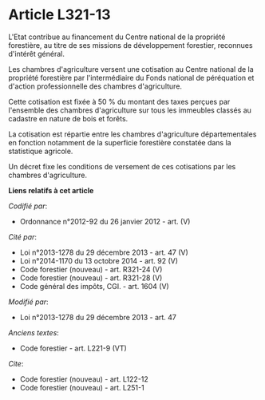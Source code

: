 # Article L321-13

L'Etat contribue au financement du Centre national de la propriété forestière, au titre de ses missions de développement
forestier, reconnues d'intérêt général.

Les chambres d'agriculture versent une cotisation au Centre national de la propriété forestière par l'intermédiaire du Fonds
national de péréquation et d'action professionnelle des chambres d'agriculture.

Cette cotisation est fixée à 50 % du montant des taxes perçues par l'ensemble des chambres d'agriculture sur tous les
immeubles classés au cadastre en nature de bois et forêts.

La cotisation est répartie entre les chambres d'agriculture départementales en fonction notamment de la superficie forestière
constatée dans la statistique agricole.

Un décret fixe les conditions de versement de ces cotisations par les chambres d'agriculture.

**Liens relatifs à cet article**

_Codifié par_:

  - Ordonnance n°2012-92 du 26 janvier 2012 - art. (V)

_Cité par_:

  - Loi n°2013-1278 du 29 décembre 2013 - art. 47 (V)
  - Loi n°2014-1170 du 13 octobre 2014 - art. 92 (V)
  - Code forestier (nouveau) - art. R321-24 (V)
  - Code forestier (nouveau) - art. R321-28 (V)
  - Code général des impôts, CGI. - art. 1604 (V)

_Modifié par_:

  - Loi n°2013-1278 du 29 décembre 2013 - art. 47

_Anciens textes_:

  - Code forestier - art. L221-9 (VT)

_Cite_:

  - Code forestier (nouveau) - art. L122-12
  - Code forestier (nouveau) - art. L251-1
